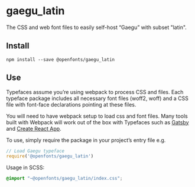 
# gaegu_latin

The CSS and web font files to easily self-host “Gaegu” with subset "latin".

## Install

`npm install --save @openfonts/gaegu_latin`

## Use

Typefaces assume you’re using webpack to process CSS and files. Each typeface
package includes all necessary font files (woff2, woff) and a CSS file with
font-face declarations pointing at these files.

You will need to have webpack setup to load css and font files. Many tools built
with Webpack will work out of the box with Typefaces such as [Gatsby](https://github.com/gatsbyjs/gatsby)
and [Create React App](https://github.com/facebookincubator/create-react-app).

To use, simply require the package in your project’s entry file e.g.

```javascript
// Load Gaegu typeface
require('@openfonts/gaegu_latin')
```

Usage in SCSS:
```scss
@import "~@openfonts/gaegu_latin/index.css";
```
